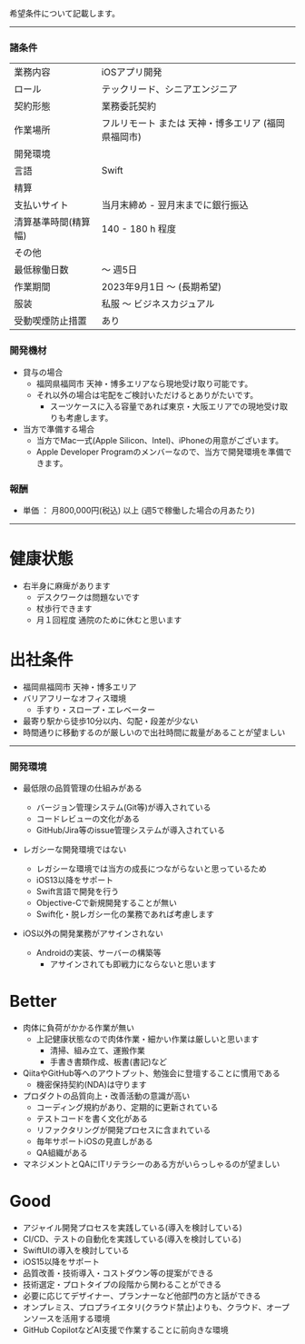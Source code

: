 希望条件について記載します。

---

### 諸条件

| | |
|---------|-------------|
| 業務内容 | iOSアプリ開発 |  
| ロール   | テックリード、シニアエンジニア |
| 契約形態 | 業務委託契約 |   
| 作業場所 | フルリモート または 天神・博多エリア (福岡県福岡市) | 
| 開発環境 |  |
| 言語    | Swift       |
| 精算 |  |
| 支払いサイト | 当月末締め - 翌月末までに銀行振込 |
| 清算基準時間(精算幅) | 140 - 180 h 程度 |
| その他 |  |
| 最低稼働日数 | 〜 週5日  |
| 作業期間 | 2023年9月1日 〜 (長期希望) |
| 服装　　| 私服 〜 ビジネスカジュアル |
| 受動喫煙防止措置 | あり |


### 開発機材
- 貸与の場合
  - 福岡県福岡市 天神・博多エリアなら現地受け取り可能です。
  - それ以外の場合は宅配をご検討いただけるとありがたいです。
    - スーツケースに入る容量であれば東京・大阪エリアでの現地受け取りも考慮します。
- 当方で準備する場合
  - 当方でMac一式(Apple Silicon、Intel)、iPhoneの用意がございます。
  - Apple Developer Programのメンバーなので、当方で開発環境を準備できます。

### 報酬
- 単価 ： 月800,000円(税込) 以上 (週5で稼働した場合の月あたり)

---

# 健康状態

- 右半身に麻痺があります
  - デスクワークは問題ないです
  - 杖歩行できます
  - 月１回程度 通院のために休むと思います

# 出社条件
  - 福岡県福岡市 天神・博多エリア
  - バリアフリーなオフィス環境
    - 手すり・スロープ・エレベーター
  - 最寄り駅から徒歩10分以内、勾配・段差が少ない
  - 時間通りに移動するのが厳しいので出社時間に裁量があることが望ましい

---

### 開発環境
- 最低限の品質管理の仕組みがある
  - バージョン管理システム(Git等)が導入されている
  - コードレビューの文化がある
  - GitHub/Jira等のissue管理システムが導入されている

- レガシーな開発環境ではない
  - レガシーな環境では当方の成長につながらないと思っているため
  - iOS13以降をサポート
  - Swift言語で開発を行う
  - Objective-Cで新規開発することが無い
  - Swift化・脱レガシー化の業務であれば考慮します

- iOS以外の開発業務がアサインされない
  - Androidの実装、サーバーの構築等
    - アサインされても即戦力にならないと思います

# Better

- 肉体に負荷がかかる作業が無い
  - 上記健康状態なので肉体作業・細かい作業は厳しいと思います
    - 清掃、組み立て、運搬作業
    - 手書き書類作成、板書(書記)など
- QiitaやGitHub等へのアウトプット、勉強会に登壇することに慣用である
  - 機密保持契約(NDA)は守ります
- プロダクトの品質向上・改善活動の意識が高い
  - コーディング規約があり、定期的に更新されている
  - テストコードを書く文化がある
  - リファクタリングが開発プロセスに含まれている
  - 毎年サポートiOSの見直しがある
  - QA組織がある
- マネジメントとQAにITリテラシーのある方がいらっしゃるのが望ましい

# Good

- アジャイル開発プロセスを実践している(導入を検討している)
- CI/CD、テストの自動化を実践している(導入を検討している)
- SwiftUIの導入を検討している
- iOS15以降をサポート
- 品質改善・技術導入・コストダウン等の提案ができる
- 技術選定・プロトタイプの段階から関わることができる
- 必要に応じてデザイナー、プランナーなど他部門の方と話ができる
- オンプレミス、プロプライエタリ(クラウド禁止)よりも、クラウド、オープンソースを活用する環境
- GitHub CopilotなどAI支援で作業することに前向きな環境 

